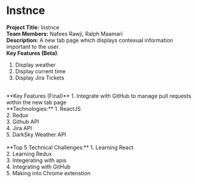 # Instnce

**Project Title:** Instnce
</br>
**Team Members:** Nafees Rawji, Ralph Maamari
</br>
**Description:** A new tab page which displays contexual information important to the user. 
</br>
**Key Features (Beta)**:
1. Display weather </br>
2. Display current time </br>
3. Display Jira Tickets </br>
</br>
**Key Features (Final)**
1. Integrate with GitHub to manage pull requests within the new tab page
</br>
**Technologies:**
1. ReactJS </br>
2. Redux </br>
3. Github API </br>
4. Jira API </br>
5. DarkSky Weather API </br>
</br>
**Top 5 Technical Challenges:**
1. Learning React </br>
2. Learning Redux </br>
3. Integerating with apis </br>
4. Integrating with GitHub </br>
5. Making into Chrome extenstion </br>

